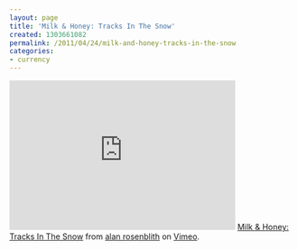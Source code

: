 ```yaml
---
layout: page
title: 'Milk & Honey: Tracks In The Snow'
created: 1303661082
permalink: /2011/04/24/milk-and-honey-tracks-in-the-snow
categories:
- currency
---
```

<iframe src="http://player.vimeo.com/video/9587432" width="400" height="265" frameborder="0"></iframe>
<a href="http://vimeo.com/9587432">Milk & Honey: Tracks In The Snow</a> from <a href="http://vimeo.com/alanrosenblith">alan rosenblith</a> on <a href="http://vimeo.com">Vimeo</a>.

